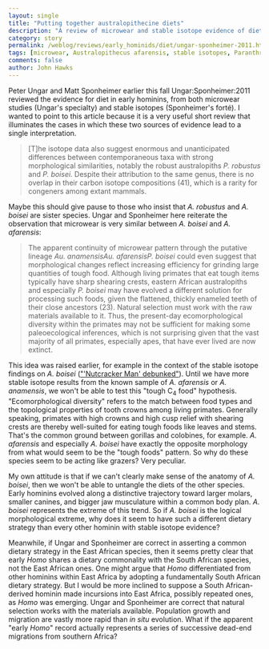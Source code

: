 ```yaml
---
layout: single 
title: "Putting together australopithecine diets" 
description: "A review of microwear and stable isotope evidence of diet prompts questions about early hominin relationships." 
category: story
permalink: /weblog/reviews/early_hominids/diet/ungar-sponheimer-2011.html
tags: [microwear, Australopithecus afarensis, stable isotopes, Paranthropus boisei, diet, A. anamensis] 
comments: false 
author: John Hawks 
---
```


Peter Ungar and Matt Sponheimer earlier this fall <bib>Ungar:Sponheimer:2011</bib> reviewed the evidence for diet in early hominins, from both microwear studies (Ungar's specialty) and stable isotopes (Sponheimer's fort&eacute;). I wanted to point to this article because it is a very useful short review that illuminates the cases in which these two sources of evidence lead to a single interpretation.

<blockquote>[T]he isotope data also suggest enormous and unanticipated differences between contemporaneous taxa with strong morphological similarities, notably the robust australopiths <em>P. robustus</em> and <em>P. boisei</em>. Despite their attribution to the same genus, there is no overlap in their carbon isotope compositions (41), which is a rarity for congeners among extant mammals. </blockquote>

Maybe this should give pause to those who insist that <em>A. robustus</em> and <em>A. boisei</em> are sister species. Ungar and Sponheimer here reiterate the observation that microwear is very similar between <em>A. boisei</em> and <em>A. afarensis</em>: 

<blockquote>The apparent continuity of microwear pattern through the putative lineage <em>Au. anamensisAu. afarensisP. boisei</em> could even suggest that morphological changes reflect increasing efficiency for grinding large quantities of tough food. Although living primates that eat tough items typically have sharp shearing crests, eastern African australopiths and especially <em>P. boisei</em> may have evolved a different solution for processing such foods, given the flattened, thickly enameled teeth of their close ancestors (23). Natural selection must work with the raw materials available to it. Thus, the present-day ecomorphological diversity within the primates may not be sufficient for making some paleoecological inferences, which is not surprising given that the vast majority of all primates, especially apes, that have ever lived are now extinct.</blockquote>

This idea was raised earlier, for example in the context of the stable isotope findings on <em>A. boisei</em> (<a href="http://johnhawks.net/weblog/reviews/early_hominids/diet/boisei-grass-cerling-2011.html">"'Nutcracker Man' debunked"</a>). Until we have more stable isotope results from the known sample of <em>A. afarensis</em> or <em>A. anamensis</em>, we won't be able to test this "tough C<sub>4</sub> food" hypothesis. "Ecomorphological diversity" refers to the match between food types and the topological properties of tooth crowns among living primates. Generally speaking, primates with high crowns and high cusp relief with shearing crests are thereby well-suited for eating tough foods like leaves and stems. That's the common ground between gorillas and colobines, for example. <em>A. afarensis</em> and especially <em>A. boisei</em> have exactly the opposite morphology from what would seem to be the "tough foods" pattern. So why do these species seem to be acting like grazers? Very peculiar. 

My own attitude is that if we can't clearly make sense of the anatomy of <em>A. boisei</em>, then we won't be able to untangle the diets of the other species. Early hominins evolved along a distinctive trajectory toward larger molars, smaller canines, and bigger jaw musculature within a common body plan. <em>A. boisei</em> represents the extreme of this trend. So if <em>A. boisei</em> is the logical morphological extreme, why does it seem to have such a different dietary strategy than every other hominin with stable isotope evidence?

Meanwhile, if Ungar and Sponheimer are correct in asserting a common dietary strategy in the East African species, then it seems pretty clear that early <em>Homo</em> shares a dietary commonality with the South African species, not the East African ones. One might argue that <em>Homo</em> differentiated from other hominins within East Africa by adopting a fundamentally South African dietary strategy. But I would be more inclined to suppose a South African-derived hominin made incursions into East Africa, possibly repeated ones, as <em>Homo</em> was emerging. Ungar and Sponheimer are correct that natural selection works with the materials available. Population growth and migration are vastly more rapid than <em>in situ</em> evolution. What if the apparent "early <em>Homo</em>" record actually represents a series of successive dead-end migrations from southern Africa? 

